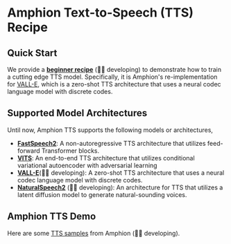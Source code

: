 
# Amphion Text-to-Speech (TTS) Recipe

## Quick Start

We provide a **[beginner recipe](VALLE/)** (👨‍💻 developing) to demonstrate how to train a cutting edge TTS model. Specifically, it is Amphion's re-implementation for [VALL-E](https://arxiv.org/abs/2301.02111), which is a zero-shot TTS architecture that uses a neural codec language model with discrete codes.

## Supported Model Architectures

Until now, Amphion TTS supports the following models or architectures,
- **[FastSpeech2](FastSpeech2)**: A non-autoregressive TTS architecture that utilizes feed-forward Transformer blocks.
- **[VITS](VITS)**: An end-to-end TTS architecture that utilizes conditional variational autoencoder with adversarial learning
- **[VALL-E](VALLE)**(👨‍💻 developing): A zero-shot TTS architecture that uses a neural codec language model with discrete codes.
- **[NaturalSpeech2](NaturalSpeech2)** (👨‍💻 developing): An architecture for TTS that utilizes a latent diffusion model to generate natural-sounding voices.

## Amphion TTS Demo
Here are some [TTS samples](https://openhlt.github.io/Amphion_TTS_Demo/) from Amphion (👨‍💻 developing).
